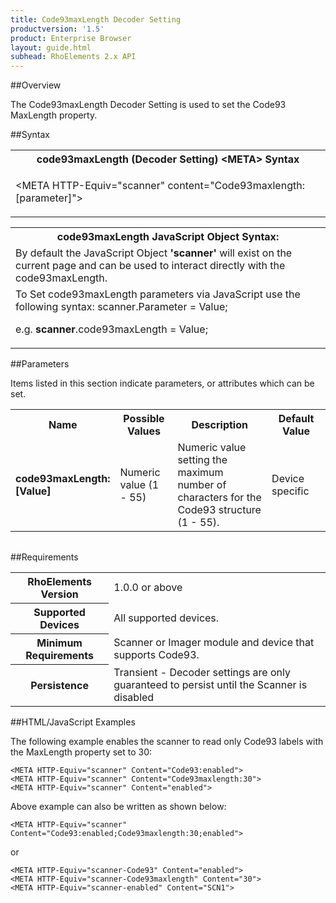 ```yaml
---
title: Code93maxLength Decoder Setting
productversion: '1.5'
product: Enterprise Browser
layout: guide.html
subhead: RhoElements 2.x API
---
```


##Overview

The Code93maxLength Decoder Setting is used to set the Code93 MaxLength property.

##Syntax

<table class="re-table"><tr><th class="tableHeading">code93maxLength (Decoder Setting) &lt;META&gt; Syntax
</th></tr><tr><td class="clsSyntaxCells clsOddRow"><p>&lt;META HTTP-Equiv="scanner" content="Code93maxlength:[parameter]"&gt;</p></td></tr></table>
<table class="re-table"><tr><th class="tableHeading">code93maxLength JavaScript Object Syntax:</th></tr><tr><td class="clsSyntaxCells clsOddRow">
By default the JavaScript Object <b>'scanner'</b> will exist on the current page and can be used to interact directly with the code93maxLength.
</td></tr><tr><td class="clsSyntaxCells clsEvenRow">
To Set code93maxLength parameters via JavaScript use the following syntax: scanner.Parameter = Value;
<P />e.g. <b>scanner</b>.code93maxLength = Value;
</td></tr></table>


##Parameters


Items listed in this section indicate parameters, or attributes which can be set.
<table class="re-table"><col width="20%" /><col width="20%" /><col width="38%" /><col width="22%" /><tr><th class="tableHeading">Name</th><th class="tableHeading">Possible Values</th><th class="tableHeading">Description</th><th class="tableHeading">Default Value</th></tr><tr><td class="clsSyntaxCells clsOddRow"><b>code93maxLength:[Value]
</b></td><td class="clsSyntaxCells clsOddRow">Numeric value (1 - 55)</td><td class="clsSyntaxCells clsOddRow">Numeric value setting the maximum number of characters for the Code93 structure (1 - 55).</td><td class="clsSyntaxCells clsOddRow">Device specific</td></tr></table>
<table class="re-table"><col width="78%" /><col width="8%" /><col width="1%" /><col width="5%" /><col width="1%" /><col width="5%" /><col width="2%" /></table>





##Requirements

<table class="re-table"><tr><th class="tableHeading">RhoElements Version</th><td class="clsSyntaxCell clsEvenRow">1.0.0 or above
</td></tr><tr><th class="tableHeading">Supported Devices</th><td class="clsSyntaxCell clsOddRow">All supported devices.</td></tr><tr><th class="tableHeading">Minimum Requirements</th><td class="clsSyntaxCell clsOddRow">Scanner or Imager module and device that supports Code93.</td></tr><tr><th class="tableHeading">Persistence</th><td class="clsSyntaxCell clsEvenRow">Transient - Decoder settings are only guaranteed to persist until the Scanner is disabled</td></tr></table>


##HTML/JavaScript Examples

The following example enables the scanner to read only Code93 labels with the MaxLength property set to 30:

	<META HTTP-Equiv="scanner" Content="Code93:enabled">
	<META HTTP-Equiv="scanner" Content="Code93maxlength:30">
	<META HTTP-Equiv="scanner" Content="enabled">
	
Above example can also be written as shown below:

	<META HTTP-Equiv="scanner" Content="Code93:enabled;Code93maxlength:30;enabled">
	
or

	<META HTTP-Equiv="scanner-Code93" Content="enabled">
	<META HTTP-Equiv="scanner-Code93maxlength" Content="30">
	<META HTTP-Equiv="scanner-enabled" Content="SCN1">
	





